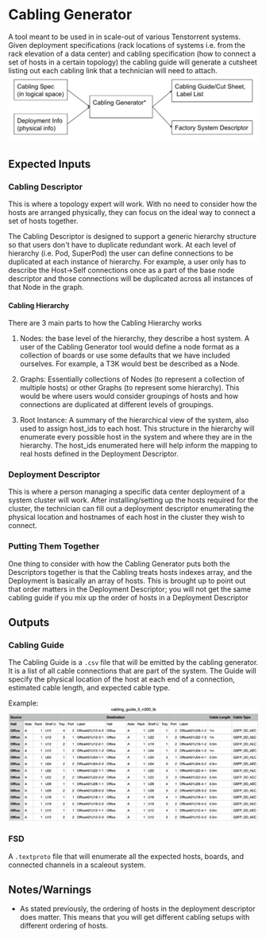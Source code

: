 # Cabling Generator

A tool meant to be used in in scale-out of various Tenstorrent systems. Given
deployment specifications (rack locations of systems i.e. from the rack
elevation of a data center) and cabling specification (how to connect a set of
hosts in a certain topology) the cabling guide will generate a cutsheet listing
out each cabling link that a technician will need to attach.
![Cabling Generator Flow Diagram](images/CablingFlow.png)

## Expected Inputs

### Cabling Descriptor

This is where a topology expert will work. With no need to consider how the hosts are arranged physically, they can focus on the ideal way to connect a set of hosts together.

The Cabling Descriptor is designed to support a generic hierarchy structure so that users don't have to duplicate redundant work. At each level of hierarchy (i.e. Pod, SuperPod) the user can define connections to be duplicated at each instance of hierarchy. For example, a user only has to describe the Host->Self connections once as a part of the base node descriptor and those connections will be duplicated across all instances of that Node in the graph.

#### Cabling Hierarchy

There are 3 main parts to how the Cabling Hierarchy works

1. Nodes: the base level of the hierarchy, they describe a host system. A user of the Cabling Generator tool would define a node format as a collection of boards or use some defaults that we have included ourselves. For example, a T3K would best be described as a Node.

2. Graphs: Essentially collections of Nodes (to represent a collection of multiple hosts) or other Graphs (to represent some hierarchy). This would be where users would consider groupings of hosts and how connections are duplicated at different levels of groupings.

3. Root Instance: A summary of the hierarchical view of the system, also used to assign host_ids to each host. This structure in the hierarchy will enumerate every possible host in the system and where they are in the hierarchy. The host_ids enumerated here will help inform the mapping to real hosts defined in the Deployment Descriptor.

### Deployment Descriptor

This is where a person managing a specific data center deployment of a system cluster will work. After installing/setting up the hosts required for the cluster, the technician can fill out a deployment descriptor enumerating the physical location and hostnames of each host in the cluster they wish to connect.

### Putting Them Together

One thing to consider with how the Cabling Generator puts both the Descriptors together is that the Cabling treats hosts indexes array, and the Deployment is basically an array of hosts. This is brought up to point out that order matters in the Deployment Descriptor; you will not get the same cabling guide if you mix up the order of hosts in a Deployment Descriptor

## Outputs

### Cabling Guide

The Cabling Guide is a ```.csv``` file that will be emitted by the cabling generator. It is a list of all cable connections that are part of the system. The Guide will specify the physical location of the host at each end of a connection, estimated cable length, and expected cable type.

Example:
![Cabling Guide Example](images/CablingGuide_ex.png)

### FSD

A `.textproto` file that will enumerate all the expected hosts, boards, and connected channels in a scaleout system.

## Notes/Warnings

- As stated previously, the ordering of hosts in the deployment descriptor does matter. This means that you will get different cabling setups with different ordering of hosts.
